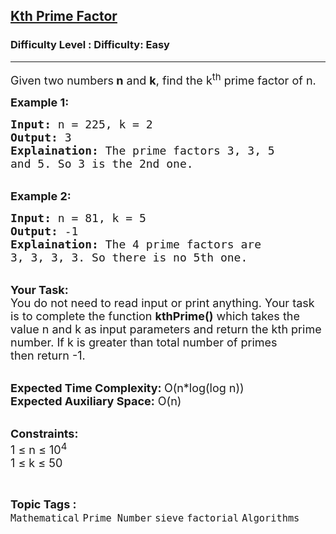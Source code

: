 <h2><a href="https://www.geeksforgeeks.org/problems/kth-prime-factor-of-a-number0132/1?page=6&status=unsolved&sortBy=accuracy">Kth Prime Factor</a></h2><h3>Difficulty Level : Difficulty: Easy</h3><hr><div class="problems_problem_content__Xm_eO"><p><span style="font-size:18px">Given two numbers<strong> n</strong> and <strong>k</strong>, find the k<sup>th</sup> prime factor&nbsp;of n.&nbsp;</span></p>

<p><strong><span style="font-size:18px">Example 1:</span></strong></p>

<pre><span style="font-size:18px"><strong>Input:</strong> n = 225, k = 2
<strong>Output:</strong> 3
<strong>Explaination:</strong> The prime factors 3, 3, 5 
and 5. So 3 is the 2nd one.</span></pre>

<p><br>
<strong><span style="font-size:18px">Example 2:</span></strong></p>

<pre><span style="font-size:18px"><strong>Input:</strong> n = 81, k = 5
<strong>Output:</strong> -1
<strong>Explaination:</strong> The 4 prime factors are 
3, 3, 3, 3. So there is no 5th one.</span></pre>

<p><br>
<span style="font-size:18px"><strong>Your Task:</strong><br>
You do not need to read input or print anything. Your task is to complete the function <strong>kthPrime()</strong> which takes the value n and k as input parameters and return&nbsp;the kth prime number. If k is greater than total number of primes then&nbsp;return -1.</span></p>

<p><br>
<span style="font-size:18px"><strong>Expected Time Complexity: </strong>O(n*log(log n))<br>
<strong>Expected Auxiliary Space:</strong> O(n)</span></p>

<p><br>
<span style="font-size:18px"><strong>Constraints:</strong><br>
1 ≤ n ≤ 10<sup>4</sup><br>
1 ≤ k ≤ 50</span></p>
</div><br><p><span style=font-size:18px><strong>Topic Tags : </strong><br><code>Mathematical</code>&nbsp;<code>Prime Number</code>&nbsp;<code>sieve</code>&nbsp;<code>factorial</code>&nbsp;<code>Algorithms</code>&nbsp;